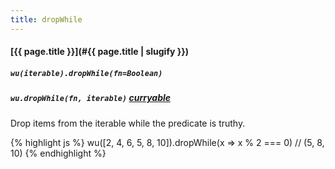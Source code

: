 ```yaml
---
title: dropWhile
---
```

#### [{{ page.title }}](#{{ page.title | slugify }})

##### `wu(iterable).dropWhile(fn=Boolean)`

##### `wu.dropWhile(fn, iterable)` *[curryable](#curryable)*

Drop items from the iterable while the predicate is truthy.

{% highlight js %}
wu([2, 4, 6, 5, 8, 10]).dropWhile(x => x % 2 === 0)
// (5, 8, 10)
{% endhighlight %}
